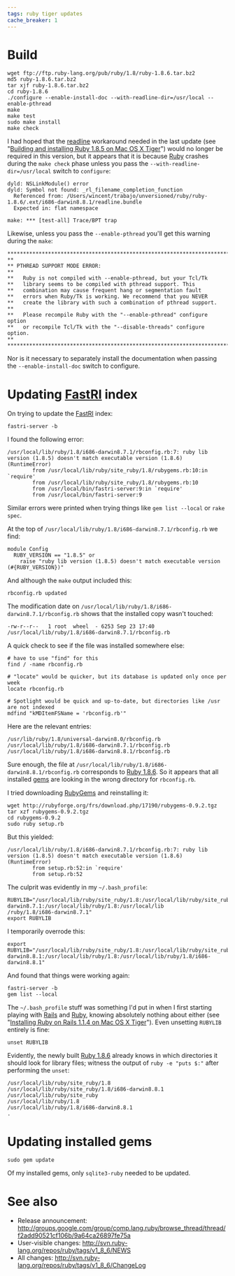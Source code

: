 ```yaml
---
tags: ruby tiger updates
cache_breaker: 1
---
```


# Build

    wget ftp://ftp.ruby-lang.org/pub/ruby/1.8/ruby-1.8.6.tar.bz2
    md5 ruby-1.8.6.tar.bz2
    tar xjf ruby-1.8.6.tar.bz2
    cd ruby-1.8.6
    ./configure --enable-install-doc --with-readline-dir=/usr/local --enable-pthread
    make
    make test
    sudo make install
    make check

I had hoped that the [readline](/wiki/readline) workaround needed in the last update (see "[Building and installing Ruby 1.8.5 on Mac OS X Tiger](/wiki/Building_and_installing_Ruby_1.8.5_on_Mac_OS_X_Tiger)") would no longer be required in this version, but it appears that it is because [Ruby](/wiki/Ruby) crashes during the `make check` phase unless you pass the `--with-readline-dir=/usr/local` switch to `configure`:

    dyld: NSLinkModule() error
    dyld: Symbol not found: _rl_filename_completion_function
      Referenced from: /Users/wincent/trabajo/unversioned/ruby/ruby-1.8.6/.ext/i686-darwin8.8.1/readline.bundle
      Expected in: flat namespace

    make: *** [test-all] Trace/BPT trap

Likewise, unless you pass the `--enable-pthread` you'll get this warning during the `make`:

    *****************************************************************************
    **
    ** PTHREAD SUPPORT MODE ERROR: 
    **
    **   Ruby is not compiled with --enable-pthread, but your Tcl/Tk 
    **   library seems to be compiled with pthread support. This
    **   combination may cause frequent hang or segmentation fault
    **   errors when Ruby/Tk is working. We recommend that you NEVER
    **   create the library with such a combination of pthread support.
    **
    **   Please recompile Ruby with the "--enable-pthread" configure option
    **   or recompile Tcl/Tk with the "--disable-threads" configure option.
    **
    *****************************************************************************

Nor is it necessary to separately install the documentation when passing the `--enable-install-doc` switch to configure.

# Updating [FastRI](/wiki/FastRI) index

On trying to update the [FastRI](/wiki/FastRI) index:

    fastri-server -b

I found the following error:

    /usr/local/lib/ruby/1.8/i686-darwin8.7.1/rbconfig.rb:7: ruby lib version (1.8.5) doesn't match executable version (1.8.6) (RuntimeError)
            from /usr/local/lib/ruby/site_ruby/1.8/rubygems.rb:10:in `require'
            from /usr/local/lib/ruby/site_ruby/1.8/rubygems.rb:10
            from /usr/local/bin/fastri-server:9:in `require'
            from /usr/local/bin/fastri-server:9

Similar errors were printed when trying things like `gem list --local` or `rake spec`.

At the top of `/usr/local/lib/ruby/1.8/i686-darwin8.7.1/rbconfig.rb` we find:

    module Config
      RUBY_VERSION == "1.8.5" or
        raise "ruby lib version (1.8.5) doesn't match executable version (#{RUBY_VERSION})"

And although the `make` output included this:

    rbconfig.rb updated

The modification date on `/usr/local/lib/ruby/1.8/i686-darwin8.7.1/rbconfig.rb` shows that the installed copy wasn't touched:

    -rw-r--r--   1 root  wheel  - 6253 Sep 23 17:40 /usr/local/lib/ruby/1.8/i686-darwin8.7.1/rbconfig.rb

A quick check to see if the file was installed somewhere else:

    # have to use "find" for this
    find / -name rbconfig.rb

    # "locate" would be quicker, but its database is updated only once per week
    locate rbconfig.rb

    # Spotlight would be quick and up-to-date, but directories like /usr are not indexed
    mdfind "kMDItemFSName = 'rbconfig.rb'"

Here are the relevant entries:

    /usr/lib/ruby/1.8/universal-darwin8.0/rbconfig.rb
    /usr/local/lib/ruby/1.8/i686-darwin8.7.1/rbconfig.rb
    /usr/local/lib/ruby/1.8/i686-darwin8.8.1/rbconfig.rb

Sure enough, the file at `/usr/local/lib/ruby/1.8/i686-darwin8.8.1/rbconfig.rb` corresponds to [Ruby 1.8.6](/wiki/Ruby_1.8.6). So it appears that all installed [gems](/wiki/gems) are looking in the wrong directory for `rbconfig.rb`.

I tried downloading [RubyGems](/wiki/RubyGems) and reinstalling it:

    wget http://rubyforge.org/frs/download.php/17190/rubygems-0.9.2.tgz
    tar xzf rubygems-0.9.2.tgz 
    cd rubygems-0.9.2
    sudo ruby setup.rb

But this yielded:

    /usr/local/lib/ruby/1.8/i686-darwin8.7.1/rbconfig.rb:7: ruby lib version (1.8.5) doesn't match executable version (1.8.6) (RuntimeError)
            from setup.rb:52:in `require'
            from setup.rb:52

The culprit was evidently in my `~/.bash_profile`:

    RUBYLIB="/usr/local/lib/ruby/site_ruby/1.8:/usr/local/lib/ruby/site_ruby/1.8/i686-darwin8.7.1:/usr/local/lib/ruby/1.8:/usr/local/lib
    /ruby/1.8/i686-darwin8.7.1"
    export RUBYLIB

I temporarily overrode this:

    export RUBYLIB="/usr/local/lib/ruby/site_ruby/1.8:/usr/local/lib/ruby/site_ruby/1.8/i686-darwin8.8.1:/usr/local/lib/ruby/1.8:/usr/local/lib/ruby/1.8/i686-darwin8.8.1"

And found that things were working again:

    fastri-server -b
    gem list --local

The `~/.bash_profile` stuff was something I'd put in when I first starting playing with [Rails](/wiki/Rails) and [Ruby](/wiki/Ruby), knowing absolutely nothing about either (see "[Installing Ruby on Rails 1.1.4 on Mac OS X Tiger](/wiki/Installing_Ruby_on_Rails_1.1.4_on_Mac_OS_X_Tiger)"). Even unsetting `RUBYLIB` entirely is fine:

    unset RUBYLIB

Evidently, the newly built [Ruby 1.8.6](/wiki/Ruby_1.8.6) already knows in which directories it should look for library files; witness the output of `ruby -e "puts $:"` after performing the `unset`:

    /usr/local/lib/ruby/site_ruby/1.8
    /usr/local/lib/ruby/site_ruby/1.8/i686-darwin8.8.1
    /usr/local/lib/ruby/site_ruby
    /usr/local/lib/ruby/1.8
    /usr/local/lib/ruby/1.8/i686-darwin8.8.1
    .

# Updating installed gems

    sudo gem update

Of my installed gems, only `sqlite3-ruby` needed to be updated.

# See also

-   Release announcement: <http://groups.google.com/group/comp.lang.ruby/browse_thread/thread/f2add90521cf106b/9a64ca26897fe75a>
-   User-visible changes: <http://svn.ruby-lang.org/repos/ruby/tags/v1_8_6/NEWS>
-   All changes: <http://svn.ruby-lang.org/repos/ruby/tags/v1_8_6/ChangeLog>

